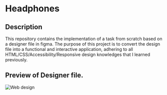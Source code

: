 # Headphones

## Description
This repository contains the implementation of a task from scratch based on a designer file in figma. The purpose of this project is to convert the design file into a functional and interactive application, adhering to all HTML/CSS/Accessibility/Responsive design knowledges that I learned previously.

## Preview of Designer file.

![Web design](https://github.com/ama-lyn/headphones/assets/132227466/2d31731e-d483-4da2-a31b-56b03f28ae63)
